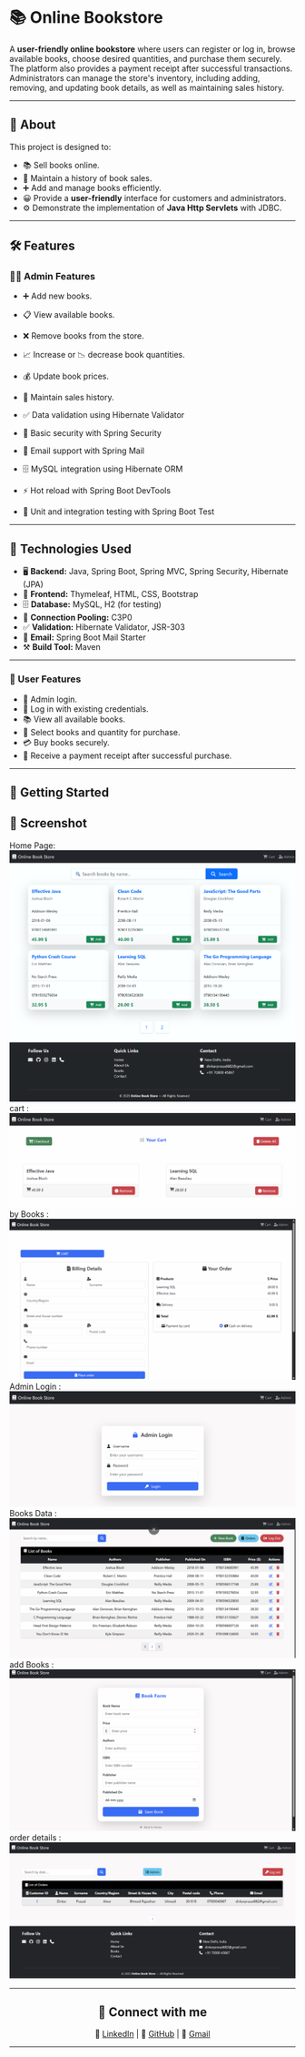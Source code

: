 # 📚 Online Bookstore   
 
A **user-friendly online bookstore** where users can register or log in, browse available books, choose desired quantities, and purchase them securely. The platform also provides a payment receipt after successful transactions.  
Administrators can manage the store's inventory, including adding, removing, and updating book details, as well as maintaining sales history.

---
       
## 📖 About  
This project is designed to:   
- 📚 Sell books online.  
- 🧾 Maintain a history of book sales.  
- ➕ Add and manage books efficiently.  
- 😀 Provide a **user-friendly** interface for customers and administrators.  
- ⚙️ Demonstrate the implementation of **Java Http Servlets** with JDBC.  

---

## 🛠 Features

### **👨‍💼 Admin Features**
- ➕ Add new books.   
- 📋 View available books.  
- ❌ Remove books from the store.  
- 📈 Increase or 📉 decrease book quantities.  
- 💰 Update book prices.  
- 🧾 Maintain sales history.  

- ✅ Data validation using Hibernate Validator  
- 🔐 Basic security with Spring Security  
- 📧 Email support with Spring Mail  
- 🗄️ MySQL integration using Hibernate ORM  
- ⚡ Hot reload with Spring Boot DevTools  
- 🧪 Unit and integration testing with Spring Boot Test  

---

## 🧰 Technologies Used
- 🖥️ **Backend:** Java, Spring Boot, Spring MVC, Spring Security, Hibernate (JPA)  
- 🎨 **Frontend:** Thymeleaf, HTML, CSS, Bootstrap  
- 🗄️ **Database:** MySQL, H2 (for testing)  
- 🔌 **Connection Pooling:** C3P0  
- ✅ **Validation:** Hibernate Validator, JSR-303  
- 📧 **Email:** Spring Boot Mail Starter  
- ⚒️ **Build Tool:** Maven  

---

### **👥 User Features**
- 🔑 Admin login.  
- 👤 Log in with existing credentials.  
- 📚 View all available books.  
- 🛒 Select books and quantity for purchase.  
- 💳 Buy books securely.  
- 🧾 Receive a payment receipt after successful purchase.  


---
  
## 🚀 Getting Started

## 📸 Screenshot
 Home Page:
![Books-store Output](src/main/resources/static/images/bookh.png)
cart :
![Books-store Output](src/main/resources/static/images/cart.png)
by  Books :
![Books-store Output](src/main/resources/static/images/by.png)
Admin Login :
![Books-store Output](src/main/resources/static/images/login.png)
Books Data :
![Books-store Output](src/main/resources/static/images/books.png)
add  Books :
![Books-store Output](src/main/resources/static/images/bookfrom.png)
order  details :
![Books-store Output](src/main/resources/static/images/order.png)

---
<div align="center" >  
    
## 🔗 Connect with me

 💼 [LinkedIn](https://www.linkedin.com/in/dinkarprasadjava)  |  🐙 [GitHub](https://github.com/DK12345678D) | 📧 [Gmail](mailto:dinkarprasad682@gmail.com) 
 
 ---
</div>

